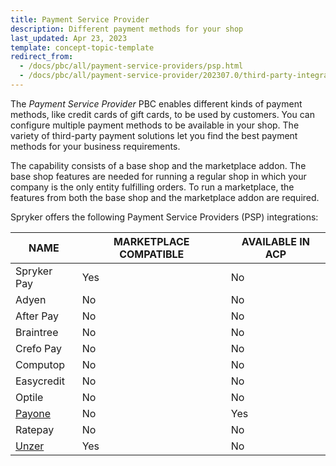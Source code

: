 ```yaml
---
title: Payment Service Provider
description: Different payment methods for your shop
last_updated: Apr 23, 2023
template: concept-topic-template
redirect_from:
  - /docs/pbc/all/payment-service-providers/psp.html
  - /docs/pbc/all/payment-service-provider/202307.0/third-party-integrations/payment-service-provider-integrations.html
---
```


The *Payment Service Provider* PBC enables different kinds of payment methods, like credit cards of gift cards, to be used by customers. You can configure multiple payment methods to be available in your shop. The variety of third-party payment solutions let you find the best payment methods for your business requirements.

The capability consists of a base shop and the marketplace addon. The base shop features are needed for running a regular shop in which your company is the only entity fulfilling orders. To run a marketplace, the features from both the base shop and the marketplace addon are required.

Spryker offers the following Payment Service Providers (PSP) integrations:

| NAME | MARKETPLACE COMPATIBLE | AVAILABLE IN ACP |
| --- | --- | --- |
| Spryker Pay | Yes | No |
| Adyen | No | No |
| After Pay | No | No |
| Braintree | No | No |
| Crefo Pay | No | No |
| Computop | No | No |
| Easycredit | No | No |
| Optile | No | No |
| [Payone](/docs/pbc/all/payment-service-provider/{{page.version}}/payone/integration-in-the-back-office/payone-integration-in-the-back-office.html) | No | Yes |
| Ratepay | No | No |
| [Unzer](/docs/pbc/all/payment-service-provider/{{page.version}}/unzer/unzer.html) | Yes | No |
